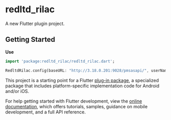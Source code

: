 # redltd_rilac

A new Flutter plugin project.

## Getting Started

**Use**
```dart
import 'package:redltd_rilac/redltd_rilac.dart';

RedltdRilac.config(baseURL: "http://3.18.0.201:9028/pmsasapi/", userName: "pmsdev", userPassword: "password1234", module: "JW9tc0ByZWRsdGQl", customerMobileNumber: "9849131399");
```

This project is a starting point for a Flutter
[plug-in package](https://flutter.dev/developing-packages/),
a specialized package that includes platform-specific implementation code for
Android and/or iOS.

For help getting started with Flutter development, view the
[online documentation](https://flutter.dev/docs), which offers tutorials,
samples, guidance on mobile development, and a full API reference.

